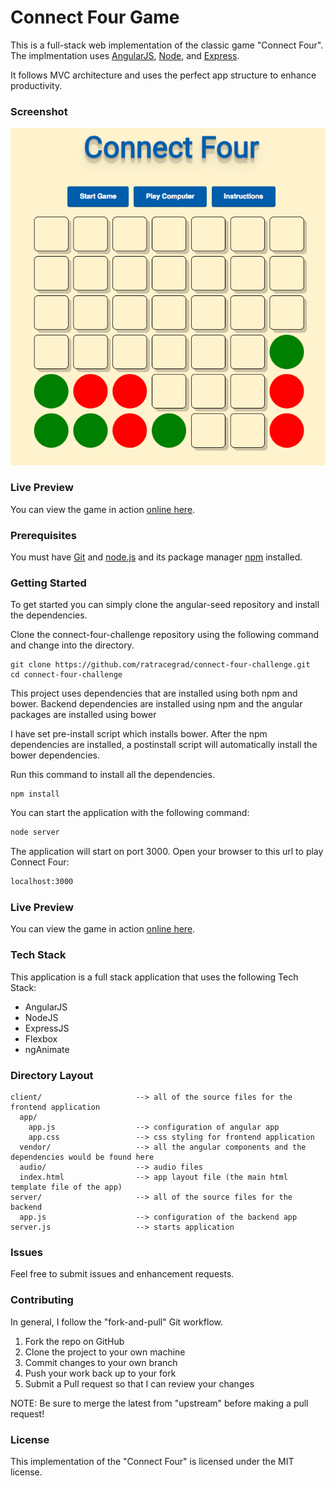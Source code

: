 # Connect Four Game

This is a full-stack web implementation of the classic game "Connect Four". The implmentation uses [AngularJS](http://angularjs.org/), [Node](https://nodejs.org/en/), and [Express](http://expressjs.com/). 

It follows MVC architecture and uses the perfect app structure to enhance productivity.

### Screenshot
![Connect Four Screnshot](/screenshots/connectfour.png?raw=true "Connect Four by Jennifer Bland")

### Live Preview
You can view the game in action [online here](https://salesloft-hireme.herokuapp.com).

### Prerequisites

You must have [Git](http://git-scm.com/) and [node.js](https://nodejs.org/en/) and its package manager [npm](http://nodejs.org/) installed.

### Getting Started

To get started you can simply clone the angular-seed repository and install the dependencies.

Clone the connect-four-challenge repository using the following command and change into the directory.

```
git clone https://github.com/ratracegrad/connect-four-challenge.git
cd connect-four-challenge
```

This project uses dependencies that are installed using both npm and bower. Backend dependencies are installed using npm  and the angular packages are installed using bower

I have set pre-install script which installs bower. After the npm dependencies are installed, a postinstall script will automatically install the bower dependencies.

Run this command to install all the dependencies.

```
npm install
```

You can start the application with the following command:
```bash
node server
```

The application will start on port 3000. Open your browser to this url to play Connect Four:
```bash
localhost:3000
```

### Live Preview
You can view the game in action [online here](https://salesloft-hireme.herokuapp.com).


### Tech Stack

This application is a full stack application that uses the following Tech Stack:
* AngularJS
* NodeJS
* ExpressJS
* Flexbox
* ngAnimate

### Directory Layout

```
client/                     --> all of the source files for the frontend application
  app/
    app.js                  --> configuration of angular app
    app.css                 --> css styling for frontend application
  vendor/                   --> all the angular components and the dependencies would be found here
  audio/           		    --> audio files
  index.html                --> app layout file (the main html template file of the app)
server/                     --> all of the source files for the backend
  app.js                    --> configuration of the backend app
server.js                   --> starts application
```

### Issues
Feel free to submit issues and enhancement requests.

### Contributing
In general, I follow the "fork-and-pull" Git workflow.

1. Fork the repo on GitHub
2. Clone the project to your own machine
3. Commit changes to your own branch
4. Push your work back up to your fork
5. Submit a Pull request so that I can review your changes

NOTE: Be sure to merge the latest from "upstream" before making a pull request!

### License
This implementation of the "Connect Four" is licensed under the MIT license.
